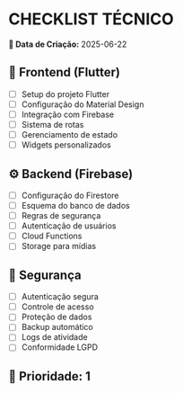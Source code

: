 # CHECKLIST TÉCNICO

**📅 Data de Criação:** 2025-06-22

## 📱 Frontend (Flutter)
- [ ] Setup do projeto Flutter
- [ ] Configuração do Material Design
- [ ] Integração com Firebase
- [ ] Sistema de rotas
- [ ] Gerenciamento de estado
- [ ] Widgets personalizados

## ⚙️ Backend (Firebase)
- [ ] Configuração do Firestore
- [ ] Esquema do banco de dados
- [ ] Regras de segurança
- [ ] Autenticação de usuários
- [ ] Cloud Functions
- [ ] Storage para mídias

## 🔐 Segurança
- [ ] Autenticação segura
- [ ] Controle de acesso
- [ ] Proteção de dados
- [ ] Backup automático
- [ ] Logs de atividade
- [ ] Conformidade LGPD

## 🎯 Prioridade: 1
